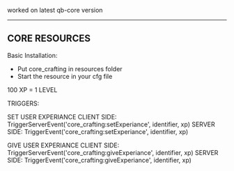 
worked on latest qb-core version 


--------------------------------------------------------
CORE RESOURCES
--------------------------------------------------------

Basic Installation:

* Put core_crafting in resources folder
* Start the resource in your cfg file

100 XP = 1 LEVEL

TRIGGERS:

SET USER EXPERIANCE
CLIENT SIDE: TriggerServerEvent('core_crafting:setExperiance', identifier, xp)
SERVER SIDE: TriggerEvent('core_crafting:setExperiance', identifier, xp)

GIVE USER EXPERIANCE
CLIENT SIDE: TriggerServerEvent('core_crafting:giveExperiance', identifier, xp)
SERVER SIDE: TriggerEvent('core_crafting:giveExperiance', identifier, xp)

